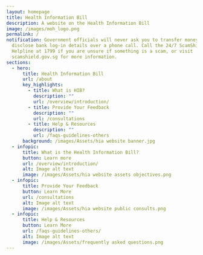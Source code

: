 ```yaml
---
layout: homepage
title: Health Information Bill
description: A website on the Health Information Bill
image: /images/moh_logo.png
permalink: /
notification: Government officials will never ask you to transfer money or
  disclose bank log-in details over a phone call. Call the 24/7 ScamShield
  Helpline at 1799 if you are unsure if something is a scam, or visit
  scamshield.gov.sg for more information.
sections:
  - hero:
      title: Health Information Bill
      url: /about
      key_highlights:
        - title: What is HIB?
          description: ""
          url: /overview/introduction/
        - title: Provide Your Feedback
          description: ""
          url: /consultations
        - title: Help & Resources
          description: ""
          url: /faqs-guidelines-others
      background: /images/Assets/hia website banner.jpg
  - infopic:
      title: What is the Health Information Bill?
      button: Learn more
      url: /overview/introduction/
      alt: Image alt text
      image: /images/Assets/hia website assets objectives.png
  - infopic:
      title: Provide Your Feedback
      button: Learn More
      url: /consultations
      alt: Image alt text
      image: /images/Assets/hia website public consults.png
  - infopic:
      title: Help & Resources
      button: Learn More
      url: /faqs-guidelines-others/
      alt: Image alt text
      image: /images/Assets/frequently asked questions.png
---
```

